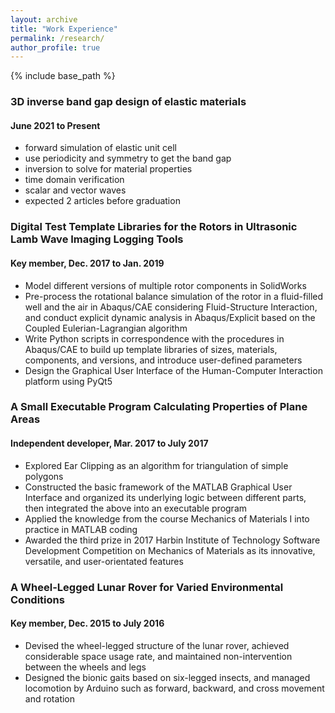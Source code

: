 ```yaml
---
layout: archive
title: "Work Experience"
permalink: /research/
author_profile: true
---
```


{% include base_path %}

### 3D inverse band gap design of elastic materials

#### June 2021 to Present

* forward simulation of elastic unit cell
* use periodicity and symmetry to get the band gap
* inversion to solve for material properties
* time domain verification
* scalar and vector waves
* expected 2 articles before graduation

### Digital Test Template Libraries for the Rotors in Ultrasonic Lamb Wave Imaging Logging Tools

#### Key member, Dec. 2017 to Jan. 2019

* Model different versions of multiple rotor components in SolidWorks
* Pre-process the rotational balance simulation of the rotor in a fluid-filled well and the air in Abaqus/CAE considering Fluid-Structure Interaction, and conduct explicit dynamic analysis in Abaqus/Explicit based on the Coupled Eulerian-Lagrangian algorithm
* Write Python scripts in correspondence with the procedures in Abaqus/CAE to build up template libraries of sizes, materials, components, and versions, and introduce user-defined parameters
* Design the Graphical User Interface of the Human-Computer Interaction platform using PyQt5

### A Small Executable Program Calculating Properties of Plane Areas

#### Independent developer, Mar. 2017 to July 2017

* Explored Ear Clipping as an algorithm for triangulation of simple polygons
* Constructed the basic framework of the MATLAB Graphical User Interface and organized its underlying logic between different parts, then integrated the above into an executable program
* Applied the knowledge from the course Mechanics of Materials I into practice in MATLAB coding
* Awarded the third prize in 2017 Harbin Institute of Technology Software Development Competition on Mechanics of Materials as its innovative, versatile, and user-orientated features
  <!-- * Supervisor: Professor Git -->

### A Wheel-Legged Lunar Rover for Varied Environmental Conditions

#### Key member,  Dec. 2015 to July 2016

* Devised the wheel-legged structure of the lunar rover, achieved considerable space usage rate, and maintained non-intervention between the wheels and legs
* Designed the bionic gaits based on six-legged insects, and managed locomotion by Arduino such as forward, backward, and cross movement and rotation